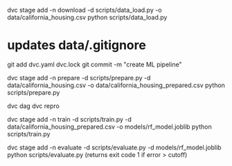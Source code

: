 dvc stage add -n download -d scripts/data_load.py -o data/california_housing.csv python scripts/data_load.py

# updates data/.gitignore

git add dvc.yaml dvc.lock
git commit -m "create ML pipeline"

dvc stage add -n prepare -d scripts/prepare.py -d data/california_housing.csv -o data/california_housing_prepared.csv python scripts/prepare.py

dvc dag
dvc repro

dvc stage add -n train -d scripts/train.py -d data/california_housing_prepared.csv -o models/rf_model.joblib python scripts/train.py

dvc stage add -n evaluate -d scripts/evaluate.py -d models/rf_model.joblib python scripts/evaluate.py
(returns exit code 1 if error > cutoff)
